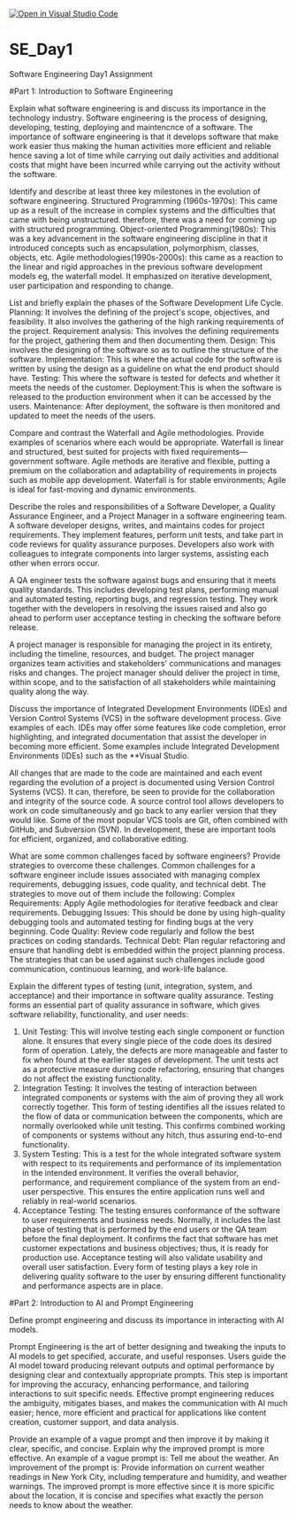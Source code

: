[![Open in Visual Studio Code](https://classroom.github.com/assets/open-in-vscode-2e0aaae1b6195c2367325f4f02e2d04e9abb55f0b24a779b69b11b9e10269abc.svg)](https://classroom.github.com/online_ide?assignment_repo_id=15569699&assignment_repo_type=AssignmentRepo)
# SE_Day1
Software Engineering Day1 Assignment

#Part 1: Introduction to Software Engineering

Explain what software engineering is and discuss its importance in the technology industry.
Software engineering is the process of designing, developing, testing, deploying and maintencnce of a software.
The importance of software engineering is that it develops software that make work easier thus making the human activities more efficient and reliable hence saving a lot of time while carrying out daily activities and additional costs that might have been incurred while carrying out the activity without the software.

Identify and describe at least three key milestones in the evolution of software engineering.
Structured Programming (1960s-1970s): This came up as a result of the increase in complex systems and the difficulties that came with being unstructured. therefore, there was a need for coming up with structured programming.
Object-oriented Programming(1980s): This was a key advancement in the software engineering discipline in that it introduced concepts such as encapsulation, polymorphism, classes, objects, etc.
Agile methodologies(1990s-2000s): this came as a reaction to the linear and rigid approaches in the previous software development models eg, the waterfall model. It emphasized on iterative development, user participation and responding to change.

List and briefly explain the phases of the Software Development Life Cycle.
Planning: It involves the defining of the project's scope, objectives, and feasibility. It also involves the gathering of the high ranking requirements of the project.
Requirement analysis: This involves the defining requirements for the project, gathering them and then documenting them.
Design: This involves the designing of the software so as to outline the structure of the software.
Implementation: This is where the actual code for the software is written by using the design as a guideline on what the end product should have.
Testing: This where the software is tested for defects and whether it meets the needs of the customer.
Deployment:This is when the software is released to the production environment when it can be accessed by the users.
Maintenance: After deployment, the software is then monitored and updated to meet the needs of the users.

Compare and contrast the Waterfall and Agile methodologies. Provide examples of scenarios where each would be appropriate.
Waterfall is linear and structured, best suited for projects with fixed requirements—government software. Agile methods are iterative and flexible, putting a premium on the collaboration and adaptability of requirements in projects such as mobile app development. Waterfall is for stable environments; Agile is ideal for fast-moving and dynamic environments.

Describe the roles and responsibilities of a Software Developer, a Quality Assurance Engineer, and a Project Manager in a software engineering team.
A software developer designs, writes, and maintains codes for project requirements. They implement features, perform unit tests, and take part in code reviews for quality assurance purposes. Developers also work with colleagues to integrate components into larger systems, assisting each other when errors occur.

A QA engineer tests the software against bugs and ensuring that it meets quality standards. This includes developing test plans, performing manual and automated testing, reporting bugs, and regression testing. They work together with the developers in resolving the issues raised and also go ahead to perform user acceptance testing in checking the software before release.

A project manager is responsible for managing the project in its entirety, including the timeline, resources, and budget. The project manager organizes team activities and stakeholders' communications and manages risks and changes. The project manager should deliver the project in time, within scope, and to the satisfaction of all stakeholders while maintaining quality along the way.


Discuss the importance of Integrated Development Environments (IDEs) and Version Control Systems (VCS) in the software development process. Give examples of each.
IDEs may offer some features like code completion, error highlighting, and integrated documentation that assist the developer in becoming more efficient. Some examples include Integrated Development Environments (IDEs) such as the **Visual Studio.

All changes that are made to the code are maintained and each event regarding the evolution of a project is documented using Version Control Systems (VCS). It can, therefore, be seen to provide for the collaboration and integrity of the source code. A source control tool allows developers to work on code simultaneously and go back to any earlier version that they would like. Some of the most popular VCS tools are Git, often combined with GitHub, and Subversion (SVN). In development, these are important tools for efficient, organized, and collaborative editing.

What are some common challenges faced by software engineers? Provide strategies to overcome these challenges.
Common challenges for a software engineer include issues associated with managing complex requirements, debugging issues, code quality, and technical debt. The strategies to move out of them include the following:
Complex Requirements: Apply Agile methodologies for iterative feedback and clear requirements.
Debugging Issues: This should be done by using high-quality debugging tools and automated testing for finding bugs at the very beginning.
Code Quality: Review code regularly and follow the best practices on coding standards.
Technical Debt: Plan regular refactoring and ensure that handling debt is embedded within the project planning process.
The strategies that can be used against such challenges include good communication, continuous learning, and work-life balance.

Explain the different types of testing (unit, integration, system, and acceptance) and their importance in software quality assurance.
Testing forms an essential part of quality assurance in software, which gives software reliability, functionality, and user needs:
1. Unit Testing: This will involve testing each single component or function alone. It ensures that every single piece of the code does its desired form of operation. Lately, the defects are more manageable and faster to fix when found at the earlier stages of development. The unit tests act as a protective measure during code refactoring, ensuring that changes do not affect the existing functionality.
2. Integration Testing: It involves the testing of interaction between integrated components or systems with the aim of proving they all work correctly together. This form of testing identifies all the issues related to the flow of data or communication between the components, which are normally overlooked while unit testing. This confirms combined working of components or systems without any hitch, thus assuring end-to-end functionality.
3. System Testing: This is a test for the whole integrated software system with respect to its requirements and performance of its implementation in the intended environment. It verifies the overall behavior, performance, and requirement compliance of the system from an end-user perspective. This ensures the entire application runs well and reliably in real-world scenarios.
4. Acceptance Testing: The testing ensures conformance of the software to user requirements and business needs. Normally, it includes the last phase of testing that is performed by the end users or the QA team before the final deployment. It confirms the fact that software has met customer expectations and business objectives; thus, it is ready for production use. Acceptance testing will also validate usability and overall user satisfaction.
Every form of testing plays a key role in delivering quality software to the user by ensuring different functionality and performance aspects are in place.

#Part 2: Introduction to AI and Prompt Engineering


Define prompt engineering and discuss its importance in interacting with AI models.

Prompt Engineering is the art of better designing and tweaking the inputs to AI models to get specified, accurate, and useful responses. Users guide the AI model toward producing relevant outputs and optimal performance by designing clear and contextually appropriate prompts. This step is important for improving the accuracy, enhancing performance, and tailoring interactions to suit specific needs. Effective prompt engineering reduces the ambiguity, mitigates biases, and makes the communication with AI much easier; hence, more efficient and practical for applications like content creation, customer support, and data analysis.

Provide an example of a vague prompt and then improve it by making it clear, specific, and concise. Explain why the improved prompt is more effective.
An example of a vague prompt is: Tell me about the weather.
An improvement of the prompt is: Provide information on current weather readings in New York City, including temperature and humidity, and weather warnings.
The improved prompt is more effective since it is more spicific about the location, it is concise and specifies what exactly the person needs to know about the weather.
